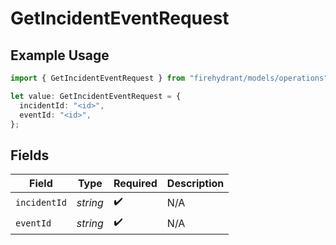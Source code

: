 # GetIncidentEventRequest

## Example Usage

```typescript
import { GetIncidentEventRequest } from "firehydrant/models/operations";

let value: GetIncidentEventRequest = {
  incidentId: "<id>",
  eventId: "<id>",
};
```

## Fields

| Field              | Type               | Required           | Description        |
| ------------------ | ------------------ | ------------------ | ------------------ |
| `incidentId`       | *string*           | :heavy_check_mark: | N/A                |
| `eventId`          | *string*           | :heavy_check_mark: | N/A                |
